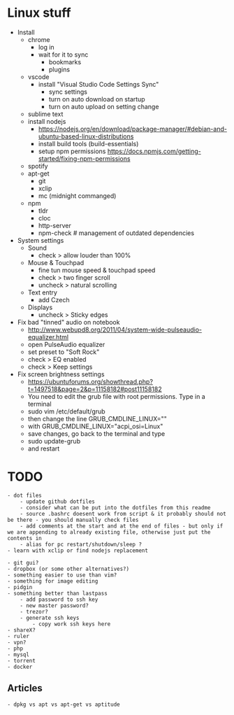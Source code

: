 # Linux stuff
- Install
    - chrome
        - log in
        - wait for it to sync
            - bookmarks
            - plugins
    - vscode
        - install "Visual Studio Code Settings Sync"
            - sync settings
            - turn on auto download on startup
            - turn on auto upload on setting change
    - sublime text
    - install nodejs
        - https://nodejs.org/en/download/package-manager/#debian-and-ubuntu-based-linux-distributions
        - install build tools (build-essentials)
        - setup npm permissions https://docs.npmjs.com/getting-started/fixing-npm-permissions
    - spotify
    - apt-get
        - git
        - xclip
        - mc (midnight commanged)
    - npm
        - tldr
        - cloc
        - http-server
        - npm-check # management of outdated dependencies
- System settings
    - Sound
        - check > allow louder than 100%
    - Mouse & Touchpad
        - fine tun mouse speed & touchpad speed
        - check > two finger scroll
        - uncheck > natural scrolling
    - Text entry
        - add Czech
    - Displays
        - uncheck > Sticky edges
- Fix bad "tinned" audio on notebook
    - http://www.webupd8.org/2011/04/system-wide-pulseaudio-equalizer.html
    - open PulseAudio equalizer
    - set preset to "Soft Rock"
    - check > EQ enabled
    - check > Keep settings
- Fix screen brightness settings
    - https://ubuntuforums.org/showthread.php?t=1497518&page=2&p=11158182#post11158182
    - You need to edit the grub file with root permissions. Type in a terminal
    - sudo vim /etc/default/grub
    - then change the line
        GRUB_CMDLINE_LINUX=""
    - with
        GRUB_CMDLINE_LINUX="acpi_osi=Linux"
    - save changes, go back to the terminal and type
    - sudo update-grub
    - and restart

# TODO
    - dot files
        - update github dotfiles
        - consider what can be put into the dotfiles from this readme
        - source .bashrc doesent work from script & it probably should not be there - you should manually check files
        - add comments at the start and at the end of files - but only if we are appending to already existing file, otherwise just put the contents in
        - alias for pc restart/shutdown/sleep ?
    - learn with xclip or find nodejs replacement

    - git gui?
    - dropbox (or some other alternatives?)
    - something easier to use than vim?
    - something for image editing
    - pidgin
    - something better than lastpass
        - add password to ssh key
        - new master password?
        - trezor?
        - generate ssh keys
            - copy work ssh keys here
    - shareX?
    - ruler
    - vpn?
    - php
    - mysql
    - torrent
    - docker


## Articles
    - dpkg vs apt vs apt-get vs aptitude
